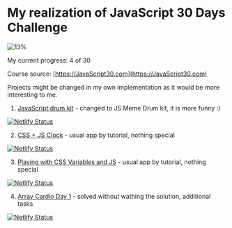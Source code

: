 # My realization of JavaScript 30 Days Challenge

![13%](https://progress-bar.dev/13)

My current progress: 4 of 30


Course source: [https://JavaScript30.com](https://JavaScript30.com)

Projects might be changed in my own implementation as it would be more interesting to me.

1. [JavaScript drum kit](https://meme-drum-machine.netlify.app) - changed to JS Meme Drum kit, it is more funny :)

[![Netlify Status](https://api.netlify.com/api/v1/badges/422b5925-3b03-4630-b864-aecfaa367a7c/deploy-status)](https://app.netlify.com/sites/meme-drum-machine/deploys)

2. [CSS + JS Clock](https://tikatak.netlify.app) - usual app by tutorial, nothing special

[![Netlify Status](https://api.netlify.com/api/v1/badges/152ca118-447c-46ce-a2c0-e0ff7c2da6a9/deploy-status)](https://app.netlify.com/sites/tikatak/deploys)

3. [Playing with CSS Variables and JS](https://simplepshop.netlify.app) - usual app by tutorial, nothing special

[![Netlify Status](https://api.netlify.com/api/v1/badges/fe690656-e6ef-4e36-8a38-8066dfc56b52/deploy-status)](https://app.netlify.com/sites/simplepshop/deploys)

4. [Array Cardio Day 1](https://arrays-cardio.netlify.app) - solved without wathing the solution, additional tasks

[![Netlify Status](https://api.netlify.com/api/v1/badges/bda7b4ca-9509-49f8-9500-5cd6162fa505/deploy-status)](https://app.netlify.com/sites/arrays-cardio/deploys)
